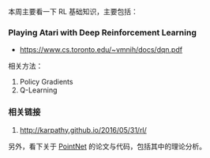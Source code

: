 本周主要看一下 RL 基础知识，主要包括：

### Playing Atari with Deep Reinforcement Learning

- <https://www.cs.toronto.edu/~vmnih/docs/dqn.pdf>


相关方法：

1. Policy Gradients
2. Q-Learning


### 相关链接

1. http://karpathy.github.io/2016/05/31/rl/

另外，看下关于 [PointNet](https://arxiv.org/pdf/1612.00593.pdf) 的论文与代码，包括其中的理论分析。
